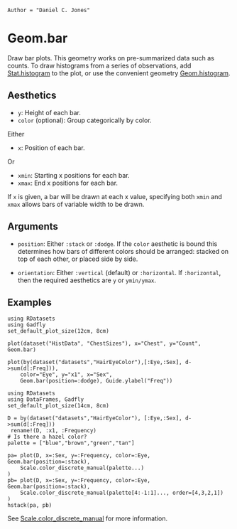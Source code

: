 ```@meta
Author = "Daniel C. Jones"
```

# Geom.bar

Draw bar plots. This geometry works on pre-summarized data such as counts. To
draw histograms from a series of observations, add [Stat.histogram](@ref) to the plot,
or use the convenient geometry [Geom.histogram](@ref).

## Aesthetics

  * `y`: Height of each bar.
  * `color` (optional): Group categorically by color.

Either

  * `x`: Position of each bar.

Or

  * `xmin`: Starting x positions for each bar.
  * `xmax`: End x positions for each bar.

If `x` is given, a bar will be drawn at each x value, specifying both `xmin` and
`xmax` allows bars of variable width to be drawn.

## Arguments

  * `position`: Either `:stack` or `:dodge`. If the `color` aesthetic is
    bound this determines how bars of different colors should be arranged:
    stacked on top of each other, or placed side by side.

  * `orientation`: Either `:vertical` (default) or `:horizontal`. If
    `:horizontal`, then the required aesthetics are `y` or `ymin/ymax`.

## Examples

```@setup 1
using RDatasets
using Gadfly
set_default_plot_size(12cm, 8cm)
```

```@example 1
plot(dataset("HistData", "ChestSizes"), x="Chest", y="Count", Geom.bar)
```

```@example 1
plot(by(dataset("datasets","HairEyeColor"),[:Eye,:Sex], d->sum(d[:Freq])),
    color="Eye", y="x1", x="Sex",
    Geom.bar(position=:dodge), Guide.ylabel("Freq"))
```

```@setup 2
using RDatasets
using DataFrames, Gadfly
set_default_plot_size(14cm, 8cm)
```

```@example 2
D = by(dataset("datasets","HairEyeColor"), [:Eye,:Sex], d->sum(d[:Freq]))
 rename!(D, :x1, :Frequency)
# Is there a hazel color?
palette = ["blue","brown","green","tan"]

pa= plot(D, x=:Sex, y=:Frequency, color=:Eye, Geom.bar(position=:stack),
    Scale.color_discrete_manual(palette...)
)
pb= plot(D, x=:Sex, y=:Frequency, color=:Eye, Geom.bar(position=:stack),
    Scale.color_discrete_manual(palette[4:-1:1]..., order=[4,3,2,1])
)
hstack(pa, pb)
```
See [Scale.color_discrete_manual](@ref) for more information.



